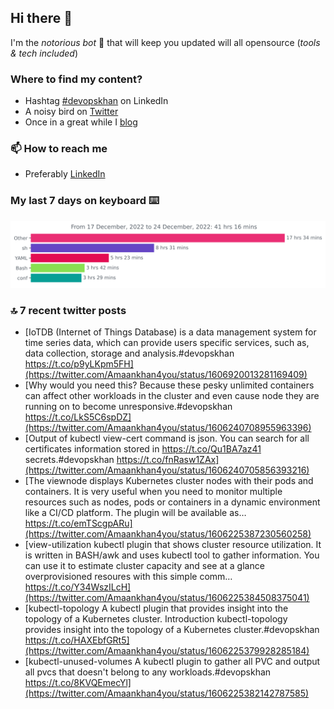 <!--- [![Hits](https://hits.seeyoufarm.com/api/count/incr/badge.svg?url=https%3A%2F%2Fgithub.com%2Fakhan4u%2Fhit-counter&count_bg=%2379C83D&title_bg=%23555555&icon=&icon_color=%23E7E7E7&title=visits&edge_flat=false)](https://hits.seeyoufarm.com) --->

## Hi there 👋

I'm the _notorious bot_ 🤣 that will keep you updated will all opensource (_tools & tech included_) 

### Where to find my content?

* Hashtag [#devopskhan](https://www.linkedin.com/feed/hashtag/devopskhan) on LinkedIn
* A noisy bird on [Twitter](https://twitter.com/Amaankhan4you)
* Once in a great while I [blog](https://linuxparrot.netlify.app) 


### 📫 **How to reach me**

* Preferably [LinkedIn](https://www.linkedin.com/in/amaan-khan-linux-ninja)

### My last 7 days on keyboard ⌨️

<img src="https://github.com/akhan4u/akhan4u/blob/main/images/stat.svg" alt="Amaan's Wakatime Activity!"/>

### 🔝 7 recent twitter posts
<!-- DEVDOJO:START -->
- [IoTDB &lpar;Internet of Things Database&rpar; is a data management system for time series data, which can provide users specific services, such as, data collection, storage and analysis.#devopskhan https://t.co/p9yLKpm5FH](https://twitter.com/Amaankhan4you/status/1606920013281169409)
- [Why would you need this? Because these pesky unlimited containers can affect other workloads in the cluster and even cause node they are running on to become unresponsive.#devopskhan https://t.co/LkS5C6spDZ](https://twitter.com/Amaankhan4you/status/1606240708955963396)
- [Output of kubectl view-cert command is json. You can search for all certificates information stored in https://t.co/Qu1BA7az41 secrets.#devopskhan https://t.co/fnRasw1ZAx](https://twitter.com/Amaankhan4you/status/1606240705856393216)
- [The viewnode displays Kubernetes cluster nodes with their pods and containers. It is very useful when you need to monitor multiple resources such as nodes, pods or containers in a dynamic environment like a CI/CD platform. The plugin will be available as… https://t.co/emTScgpARu](https://twitter.com/Amaankhan4you/status/1606225387230560258)
- [view-utilization kubectl plugin that shows cluster resource utilization. It is written in BASH/awk and uses kubectl tool to gather information. You can use it to estimate cluster capacity and see at a glance overprovisioned resoures with this simple comm… https://t.co/Y34WszILcH](https://twitter.com/Amaankhan4you/status/1606225384508375041)
- [kubectl-topology A kubectl plugin that provides insight into the topology of a Kubernetes cluster. Introduction kubectl-topology provides insight into the topology of a Kubernetes cluster.#devopskhan https://t.co/HAXEbfGRt5](https://twitter.com/Amaankhan4you/status/1606225379928285184)
- [kubectl-unused-volumes A kubectl plugin to gather all PVC and output all pvcs that doesn&#39;t belong to any workloads.#devopskhan https://t.co/8KVQEmecYl](https://twitter.com/Amaankhan4you/status/1606225382142787585)
<!-- DEVDOJO:END -->

<!-- ![Amaan's GitHub stats](https://github-readme-stats.vercel.app/api?username=akhan4u&count_private=true&show_icons=true&hide=contribs) -->
